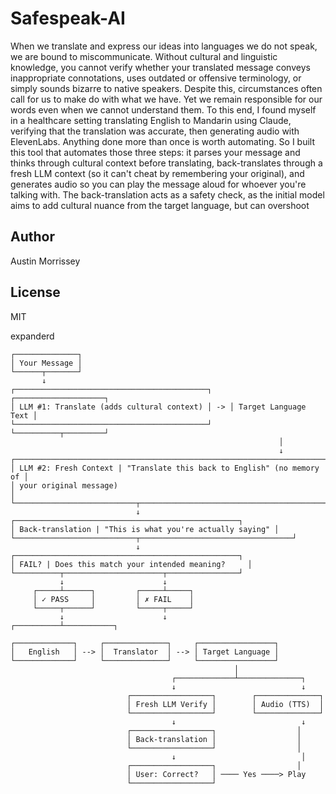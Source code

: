 # Safespeak-AI
When we translate and express our ideas into languages we do not speak, we are bound to miscommunicate. Without cultural and linguistic knowledge, you cannot verify whether your translated message conveys inappropriate connotations, uses outdated or offensive terminology, or simply sounds bizarre to native speakers. Despite this, circumstances often call for us to make do with what we have. Yet we remain responsible for our words even when we cannot understand them.
To this end, I found myself in a healthcare setting translating English to Mandarin using Claude, verifying that the translation was accurate, then generating audio with ElevenLabs. Anything done more than once is worth automating. So I built this tool that automates those three steps: it parses your message and thinks through cultural context before translating, back-translates through a fresh LLM context (so it can't cheat by remembering your original), and generates audio so you can play the message aloud for whoever you're talking with. The back-translation acts as a safety check, as the initial model aims to add cultural nuance from the target language, but can overshoot

## Author
Austin Morrissey

## License
MIT



expanderd

```
┌──────────────┐
│ Your Message │
└──────┬───────┘
       ↓
┌───────────────────────────────────────────┐    ┌────────────────────┐
│ LLM #1: Translate (adds cultural context) │ -> │ Target Language Text │
└───────────────────────────────────────────┘    └──────────┬─────────┘
                                                            │
                                                            ↓
┌────────────────────────────────────────────────────────────────────────┐
│ LLM #2: Fresh Context | "Translate this back to English" (no memory of │
│ your original message)                                                 │
└───────────────────────────┬────────────────────────────────────────────┘
                            ↓
┌──────────────────────────────────────────────────┐
│ Back-translation | "This is what you're actually saying" │
└───────────────────────────┬──────────────────────────────────┘
                            ↓
┌──────────────────────────────────────────────────┐
│ FAIL? | Does this match your intended meaning?     │
└──────────┬──────────────────────┬────────────────┘
           ↓                      ↓
     ┌─────┴──────┐         ┌─────┴─────┐
     │ ✓ PASS     │         │ ✗ FAIL    │
     └─────┬──────┘         └─────┬─────┘
           ↓                      ↓
┌──────────┴───────────┐

┌─────────────┐     ┌──────────────┐     ┌─────────────────┐
│   English   │ --> │  Translator  │ --> │ Target Language │
└─────────────┘     └──────────────┘     └─────────────────┘
                                                  │
                                    ┌─────────────┴──────────────┐
                                    ↓                            ↓
                          ┌──────────────────┐        ┌──────────────┐
                          │ Fresh LLM Verify │        │ Audio (TTS)  │
                          └──────────────────┘        └──────────────┘
                                    ↓                            ↓
                          ┌──────────────────┐                  │
                          │ Back-translation │                  │
                          └──────────────────┘                  │
                                    ↓                            │
                          ┌──────────────────┐                  │
                          │ User: Correct?   │ ──── Yes ────> Play
                          └──────────────────┘
